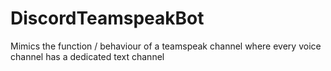# DiscordTeamspeakBot
Mimics the function / behaviour of a teamspeak channel where every voice channel has a dedicated text channel
